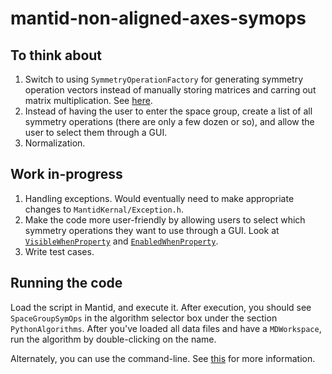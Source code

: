 # mantid-non-aligned-axes-symops

## To think about

1. Switch to using `SymmetryOperationFactory` for generating symmetry operation vectors instead of manually storing matrices and carring out matrix multiplication. See [here](http://docs.mantidproject.org/nightly/concepts/SymmetryGroups.html).
2. Instead of having the user to enter the space group, create a list of all symmetry operations (there are only a few dozen or so), and allow the user to select them through a GUI.
3. Normalization.


## Work in-progress

1. Handling exceptions. Would eventually need to make appropriate changes to `MantidKernal/Exception.h`.
2. Make the code more user-friendly by allowing users to select which symmetry operations they want to use through a GUI. Look at [`VisibleWhenProperty`](http://docs.mantidproject.org/nightly/api/python/mantid/kernel/VisibleWhenProperty.html) and [`EnabledWhenProperty`](http://docs.mantidproject.org/nightly/api/python/mantid/kernel/EnabledWhenProperty.html).
3. Write test cases.

## Running the code

Load the script in Mantid, and execute it. After execution, you should see `SpaceGroupSymOps` in the algorithm selector box under the section `PythonAlgorithms`. After you've loaded all data files and have a `MDWorkspace`, run the algorithm by double-clicking on the name.

Alternately, you can use the command-line. See [this](http://www.mantidproject.org/Running_Algorithms_With_Python) for more information.
